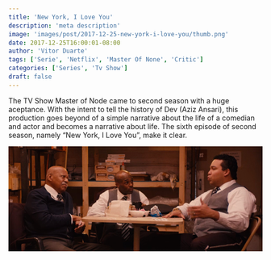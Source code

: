 ```yaml
---
title: 'New York, I Love You'
description: 'meta description'
image: 'images/post/2017-12-25-new-york-i-love-you/thumb.png'
date: 2017-12-25T16:00:01-08:00
author: 'Vitor Duarte'
tags: ['Serie', 'Netflix', 'Master Of None', 'Critic']
categories: ['Series', 'Tv Show']
draft: false
---
```


The TV Show Master of Node came to second season with a huge aceptance. With the intent to tell the history of Dev (Aziz Ansari), this production goes beyond of a simple narrative about the life of a comedian and actor and becomes a narrative about life. The sixth episode of second season, namely “New York, I Love You”, make it clear.

![Scene](/images/post/2017-12-25-new-york-i-love-you/001.png)
